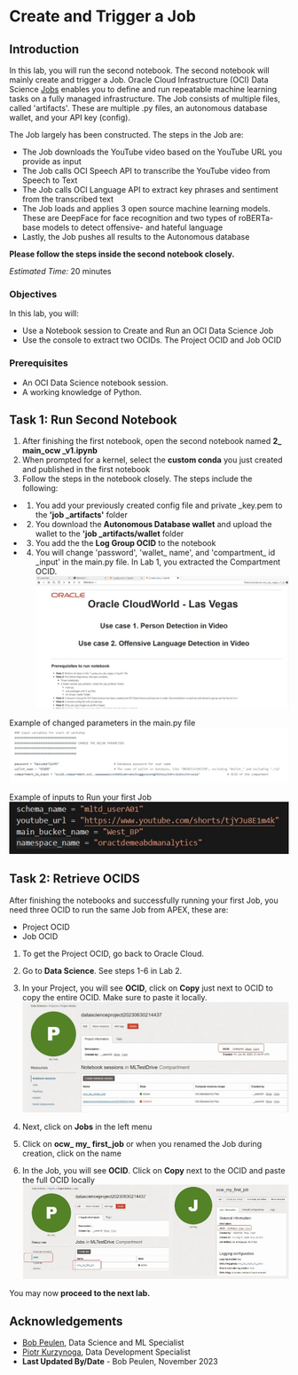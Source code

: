 # Create and Trigger a Job

## Introduction

In this lab, you will run the second notebook. The second notebook will mainly create and trigger a Job. Oracle Cloud Infrastructure (OCI) Data Science [Jobs](https://docs.oracle.com/en-us/iaas/data-science/using/jobs-about.htm) enables you to define and run repeatable machine learning tasks on a fully managed infrastructure. The Job consists of multiple files, called 'artifacts'. These are multiple .py files, an autonomous database wallet, and your API key (config). 

The Job largely  has been constructed. The steps in the Job are:
- The Job downloads the YouTube video based on the YouTube URL you provide as input
- The Job calls OCI Speech API to transcribe the YouTube video from Speech to Text
- The Job calls OCI Language API to extract key phrases and sentiment from the transcribed text
- The Job loads and applies 3 open source machine learning models. These are DeepFace for face recognition and two types of roBERTa-base models to detect offensive- and hateful language
- Lastly, the Job pushes all results to the Autonomous database

**Please follow the steps inside the second notebook closely.**

*Estimated Time:* 20 minutes

### Objectives

In this lab, you will:
* Use a Notebook session to Create and Run an OCI Data Science Job
* Use the console to extract two OCIDs. The Project OCID and Job OCID

### Prerequisites

* An OCI Data Science notebook session.
* A working knowledge of Python.


## Task 1: Run Second Notebook

1.	After finishing the first notebook, open the second notebook named **2_ main_ocw _v1.ipynb**
2.	When prompted for a kernel, select the **custom conda** you just created and published in the first notebook
3.	Follow the steps in the notebook closely. The steps include the following:
* 1. You add your previously created config file and private _key.pem to the **'job _artifacts'** folder
* 2. You download the **Autonomous Database wallet** and upload the wallet to the **'job _artifacts/wallet** folder
* 3. You add the the **Log Group OCID** to the notebook
* 4. You will change 'password', 'wallet_ name', and 'compartment_ id _input' in the main.py file. In Lab 1, you extracted the Compartment OCID.
  ![lab_3_img_1](images/lab_3_img_1.JPG)

Example of changed parameters in the main.py file
  ![lab_3_img_4](images/lab_3_img_4.JPG)

Example of inputs to Run your first Job
  ![lab_3_img_5](images/lab_3_img_5.JPG) 

## Task 2: Retrieve OCIDS

After finishing the notebooks and successfully running your first Job, you need three OCID to run the same Job from APEX, these are:
* Project OCID
* Job OCID

1. To get the Project OCID, go back to Oracle Cloud. 
2. Go to **Data Science**. See steps 1-6 in Lab 2.
3. In your Project, you will see **OCID**, click on **Copy** just next to OCID to copy the entire OCID. Make sure to paste it locally.
  ![lab_3_img_3](images/lab_3_img_2.JPG)

4. Next, click on **Jobs** in the left menu
5. Click on **ocw_ my_ first_job** or when you renamed the Job during creation, click on the name
6. In the Job, you will see **OCID**. Click on **Copy** next to the OCID and paste the full OCID locally
  ![lab_3_img_3](images/lab_3_img_3.JPG)

You may now **proceed to the next lab.**

## Acknowledgements
* [Bob Peulen](https://www.linkedin.com/in/bobpeulen/), Data Science and ML Specialist
* [Piotr Kurzynoga](https://www.linkedin.com/in/piotr-kurzynoga/), Data Development Specialist
* **Last Updated By/Date** - Bob Peulen, November 2023
